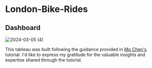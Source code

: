 # London-Bike-Rides

## Dashboard
![2024-03-05 (4)](https://github.com/SanyaGubrani/London-Bike-Rides/assets/127206660/bd2c8f69-9502-484a-b4b3-08e0d022ac72)


This tableau was built following the guidance provided in [Mo Chen's](https://youtu.be/nl9eZl1IOKI?si=fZSzmQgi5A_hCjEa) tutorial.
I'd like to express my gratitude for the valuable insights and expertise shared through the tutorial.
